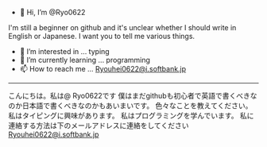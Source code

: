 - 👋 Hi, I’m @Ryo0622

I'm still a beginner on github and it's unclear whether I should write in English or Japanese.
I want you to tell me various things.
- 👀 I’m interested in ...
typing
- 🌱 I’m currently learning ...
programming
- 📫 How to reach me ...
Ryouhei0622@i.softbank.jp
 ---------------------------------
こんにちは。私は@ Ryo0622です
僕はまだgithubも初心者で英語で書くべきなのか日本語で書くべきなのかもあいまいです。
色々なことを教えてください。
私はタイピングに興味があります。
私はプログラミングを学んでいます。
私に連絡する方法は下のメールアドレスに連絡をしてください
Ryouhei0622@i.softbank.jp

